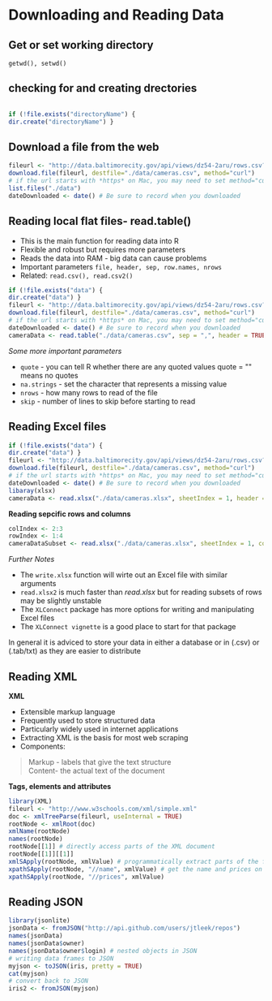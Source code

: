 # Downloading and Reading Data
## Get or set working directory
`getwd(), setwd()`
## checking for and creating drectories
```r

if (!file.exists("directoryName") {
dir.create("directoryName") }
```
## Download a file from the web
```r
fileurl <- "http://data.baltimorecity.gov/api/views/dz54-2aru/rows.csv?accessType=DOWNLOAD"
download.file(fileurl, destfile="./data/cameras.csv", method="curl") 
# if the url starts with *https* on Mac, you may need to set method="curl"
list.files("./data")
dateDownloaded <- date() # Be sure to record when you downloaded
```

## Reading local flat files- read.table()
* This is the main function for reading data into R
* Flexible and robust but requires more parameters
* Reads the data into RAM - big data can cause problems
* Important parameters `file, header, sep, row.names, nrows`
* Related: `read.csv(), read.csv2()`

```r
if (!file.exists("data") {
dir.create("data") }
fileurl <- "http://data.baltimorecity.gov/api/views/dz54-2aru/rows.csv?accessType=DOWNLOAD"
download.file(fileurl, destfile="./data/cameras.csv", method="curl")   
# if the url starts with *https* on Mac, you may need to set method="curl"
dateDownloaded <- date() # Be sure to record when you downloaded
cameraData <- read.table("./data/cameras.csv", sep = ",", header = TRUE)
```
*Some more important parameters*   
* `quote` - you can tell R whether there are any quoted values quote = "" means no quotes
* `na.strings` - set the character that represents a missing value
* `nrows` - how many rows to read of the file
* `skip` - number of lines to skip before starting to read

## Reading Excel files
```r
if (!file.exists("data") {
dir.create("data") }
fileurl <- "http://data.baltimorecity.gov/api/views/dz54-2aru/rows.csv?accessType=DOWNLOAD"
download.file(fileurl, destfile="./data/cameras.csv", method="curl")   
# if the url starts with *https* on Mac, you may need to set method="curl"
dateDownloaded <- date() # Be sure to record when you downloaded
libaray(xlsx)
cameraData <- read.xlsx("./data/cameras.xlsx", sheetIndex = 1, header = TRUE)
```
**Reading sepcific rows and columns**
```r
colIndex <- 2:3
rowIndex <- 1:4
cameraDataSubset <- read.xlsx("./data/cameras.xlsx", sheetIndex = 1, colIndex = colIndex, rowIndex = rowIndex)
```
*Further Notes*
* The `write.xlsx` function will wirte out an Excel file with similar arguments
* `read.xlsx2` is much faster than *read.xlsx* but for reading subsets of rows may be slightly unstable
* The `XLConnect` package has more options for writing and manipulating Excel files
* The `XLConnect vignette` is a good place to start for that package  

In general it is adviced to store your data in either a database or in (.csv) or (.tab/txt) as they are easier to distribute

## Reading XML
**XML**
* Extensible markup language
* Frequently used to store structured data
* Particularly widely used in internet applications
* Extracting XML is the basis for most web scraping
* Components:    
> Markup - labels that give the text structure    
> Content- the actual text of the document    

**Tags, elements and attributes**
```r
library(XML)
fileurl <- "http://www.w3schools.com/xml/simple.xml"
doc <- xmlTreeParse(fileurl, useInternal = TRUE)
rootNode <- xmlRoot(doc)
xmlName(rootNode)
names(rootNode)
rootNode[[1]] # directly access parts of the XML document
rootNode[[1]][[1]]
xmlSApply(rootNode, xmlValue) # programmatically extract parts of the file
xpathSApply(rootNode, "//name", xmlValue) # get the name and prices on the menu
xpathSApply(rootNode, "//prices", xmlValue)
```
## Reading JSON
```r
library(jsonlite)
jsonData <- fromJSON("http://api.github.com/users/jtleek/repos")
names(jsonData)
names(jsonData$owner)
names(jsonData$owner$login) # nested objects in JSON
# writing data frames to JSON
myjson <- toJSON(iris, pretty = TRUE)
cat(myjson)
# convert back to JSON
iris2 <- fromJSON(myjson)
